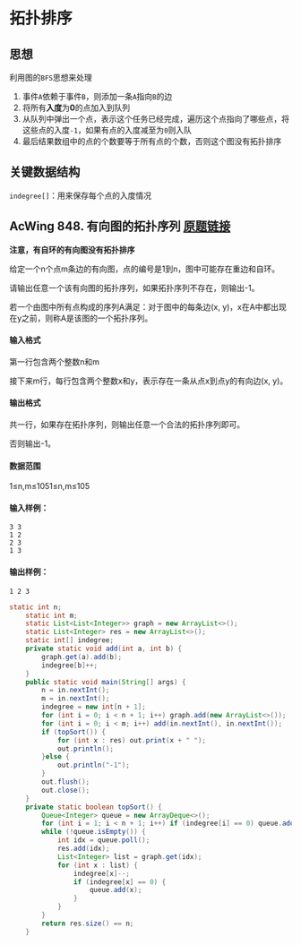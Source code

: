 # 拓扑排序

## 思想

利用图的`BFS`思想来处理

1. 事件`A`依赖于事件`B`，则添加一条`A`指向`B`的边
2. 将所有**入度**为**0**的点加入到队列
3. 从队列中弹出一个点，表示这个任务已经完成，遍历这个点指向了哪些点，将这些点的入度`-1`，如果有点的入度减至为`0`则入队
4. 最后结果数组中的点的个数要等于所有点的个数，否则这个图没有拓扑排序

## 关键数据结构

`indegree[]`：用来保存每个点的入度情况

## AcWing 848. 有向图的拓扑序列   [原题链接](https://www.acwing.com/problem/content/850/)

**注意，有自环的有向图没有拓扑排序**



给定一个n个点m条边的有向图，点的编号是1到n，图中可能存在重边和自环。

请输出任意一个该有向图的拓扑序列，如果拓扑序列不存在，则输出-1。

若一个由图中所有点构成的序列A满足：对于图中的每条边(x, y)，x在A中都出现在y之前，则称A是该图的一个拓扑序列。

#### 输入格式

第一行包含两个整数n和m

接下来m行，每行包含两个整数x和y，表示存在一条从点x到点y的有向边(x, y)。

#### 输出格式

共一行，如果存在拓扑序列，则输出任意一个合法的拓扑序列即可。

否则输出-1。

#### 数据范围

1≤n,m≤1051≤n,m≤105

#### 输入样例：

```
3 3
1 2
2 3
1 3
```

#### 输出样例：

```
1 2 3
```

```java
static int n;
    static int m;
    static List<List<Integer>> graph = new ArrayList<>();
    static List<Integer> res = new ArrayList<>();
    static int[] indegree;
    private static void add(int a, int b) {
        graph.get(a).add(b);
        indegree[b]++;
    }
    public static void main(String[] args) {
        n = in.nextInt();
        m = in.nextInt();
        indegree = new int[n + 1];
        for (int i = 0; i < n + 1; i++) graph.add(new ArrayList<>());
        for (int i = 0; i < m; i++) add(in.nextInt(), in.nextInt());
        if (topSort()) {
            for (int x : res) out.print(x + " ");
            out.println();
        }else {
            out.println("-1");
        }
        out.flush();
        out.close();
    }
    private static boolean topSort() {
        Queue<Integer> queue = new ArrayDeque<>();
        for (int i = 1; i < n + 1; i++) if (indegree[i] == 0) queue.add(i);
        while (!queue.isEmpty()) {
            int idx = queue.poll();
            res.add(idx);
            List<Integer> list = graph.get(idx);
            for (int x : list) {
                indegree[x]--;
                if (indegree[x] == 0) {
                    queue.add(x);
                }
            }
        }
        return res.size() == n;
    }
```

